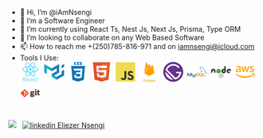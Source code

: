 - 👋 Hi, I’m @iAmNsengi
- 👀 I’m a Software Engineer
- 🌱 I’m currently using React Ts, Nest Js, Next Js, Prisma, Type ORM
- 💞️ I’m looking to collaborate on any Web Based Software
- 📫 How to reach me +(250)785-816-971 and on iamnsengi@icloud.com
- Tools I Use:
  <div>
  <img src="https://github.com/devicons/devicon/blob/master/icons/react/react-original-wordmark.svg" title="React" alt="React" width="40" height="40"/>&nbsp;
  <img src="https://github.com/devicons/devicon/blob/master/icons/materialui/materialui-original.svg" title="Material UI" alt="Material UI" width="40" height="40"/>&nbsp;
  <img src="https://github.com/devicons/devicon/blob/master/icons/css3/css3-plain-wordmark.svg"  title="CSS3" alt="CSS" width="40" height="40"/>&nbsp;
  <img src="https://github.com/devicons/devicon/blob/master/icons/html5/html5-original.svg" title="HTML5" alt="HTML" width="40" height="40"/>&nbsp;
  <img src="https://github.com/devicons/devicon/blob/master/icons/javascript/javascript-original.svg" title="JavaScript" alt="JavaScript" width="40" height="40"/>&nbsp;
  <img src="https://github.com/devicons/devicon/blob/master/icons/firebase/firebase-plain-wordmark.svg" title="Firebase" alt="Firebase" width="40" height="40"/>&nbsp;
  <img src="https://github.com/devicons/devicon/blob/master/icons/gatsby/gatsby-original.svg" title="Gatsby"  alt="Gatsby" width="40" height="40"/>&nbsp;
  <img src="https://github.com/devicons/devicon/blob/master/icons/mysql/mysql-original-wordmark.svg" title="MySQL"  alt="MySQL" width="40" height="40"/>&nbsp;
  <img src="https://github.com/devicons/devicon/blob/master/icons/nodejs/nodejs-original-wordmark.svg" title="NodeJS" alt="NodeJS" width="40" height="40"/>&nbsp;
  <img src="https://github.com/devicons/devicon/blob/master/icons/amazonwebservices/amazonwebservices-plain-wordmark.svg" title="AWS" alt="AWS" width="40" height="40"/>&nbsp;
  <img src="https://github.com/devicons/devicon/blob/master/icons/git/git-original-wordmark.svg" title="Git" **alt="Git" width="40" height="40"/>
</div>

<img src="https://komarev.com/ghpvc/?username=iAmNsengi&style=flat-square&color=blue" alt=""/>
  <div><img src="https://www.codewars.com/users/iAmNsengi/badges/small"/> &nbsp; <a href="https://www.linkedin.com/in/eliezer-nsengi-6530b0285" rel="nofollow noreferrer">
    <img src="https://i.sstatic.net/gVE0j.png" alt="linkedin"> Eliezer Nsengi
  </a>  </div> 


